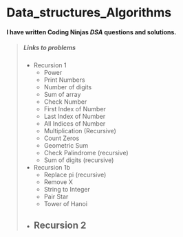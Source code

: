 # Data_structures_Algorithms

#### I have written **Coding Ninjas** ***DSA*** questions and solutions.

> ##### Links to problems
> - Recursion 1
>     - Power
>     - Print Numbers
>     - Number of digits
>     - Sum of array
>     - Check Number
>     - First Index of Number
>     - Last Index of Number
>     - All Indices of Number
>     - Multiplication (Recursive)
>     - Count Zeros
>     - Geometric Sum
>     - Check Palindrome (recursive)
>     - Sum of digits (recursive)
> - Recursion 1b
>     - Replace pi (recursive)
>     - Remove X
>     - String to Integer
>     - Pair Star
>     - Tower of Hanoi
> - Recursion 2
>     - 
